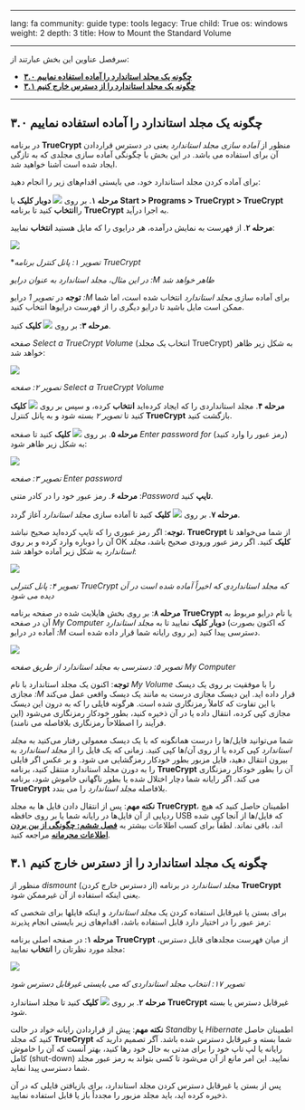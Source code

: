 

---

lang: fa
community: guide
type: tools
legacy: True
child: True
os: windows
weight: 2
depth: 3
title: How to Mount the Standard Volume

---

سرفصل عناوین این بخش عبارتند از:

- [**۳.۰ چگونه یک مجلد استاندارد را آماده استفاده نماییم**](#3.0)
- [**۳.۱ چگونه یک مجلد استاندارد را از دسترس خارج کنیم**](#3.1)

-------

<a name="3.0"></a>
## ۳.۰ چگونه یک مجلد استاندارد را آماده استفاده نماییم ##

در برنامه **TrueCrypt** منظور از *آماده سازی مجلد استاندارد* یعنی در دسترس قراردادن آن برای استفاده می باشد. در این بخش با چگونگی آماده سازی مجلدی که به تازگی ایجاد شده است آشنا خواهید شد. 

برای آماده کردن مجلد استاندارد خود، می بایستی اقدام‌های زیر را انجام دهید:

**مرحله ۱**. بر روی ![](/sbox/screen/truecrypt-en/52.png) **دوبار کلیک** یا **Start > Programs > TrueCrypt > TrueCrypt** را**انتخاب** کنید تا برنامه **TrueCrypt** به اجرا درآید. 


**مرحله ۲**. از فهرست به نمایش درآمده، هر درایوی را که مایل هستید **انتخاب** نمایید:

![](/sbox/screen/truecrypt-en/12.png)

**تصویر ۱: پانل کنترل برنامه TrueCrypt*

*در این مثال، مجلد استاندارد به عنوان درایو :M ظاهر خواهد شد*


**توجه** در *تصویر 1*  درایو *:M* برای آماده سازی *مجلد استاندارد* انتخاب شده است، اما شما ممکن است مایل باشید تا درایو دیگری را از فهرست درایوها انتخاب کنید.


**مرحله ۳**: بر روی ![](/sbox/screen/truecrypt-en/17.png) **کلیک** کنید.

صفحه *Select a TrueCrypt Volume* (انتخاب یک مجلد TrueCrypt) به شکل زیر ظاهر خواهد شد:

![](/sbox/screen/truecrypt-en/29.png)

*تصویر ۲: صفحه Select a TrueCrypt Volume*


**مرحله ۴**. مجلد استانداردی را که ایجاد کرده‌اید **انتخاب** کرده، و سپس بر روی ![](/sbox/screen/truecrypt-en/30.png) **کلیک** کنید تا *تصویر ۲* بسته شود و به پانل کنترل **TrueCrypt** بازگشت کنید.


**مرحله ۵**. بر روی ![](/sbox/screen/truecrypt-en/31.png) **کلیک** کنید تا صفحه *Enter password for* (رمز عبور را وارد کنید) به شکل زیر ظاهر شود:

![](/sbox/screen/truecrypt-en/32.png)

*تصویر ۳: صفحه Enter password*


**مرحله ۶**. رمز عبور خود را در کادر متنی :*Password* **تایپ** کنید.


**مرحله ۷**. بر روی ![](/sbox/screen/truecrypt-en/33.png) **کلیک** کنید تا آماده سازی *مجلد استاندارد* آغاز گردد.


**توجه**: اگر رمز عبوری را که تایپ کرده‌اید صحیح نباشد، **TrueCrypt** از شما می‌خواهد تا آن را دوباره وارد کرده و بر روی OK **کلیک** کنید. اگر رمز عبور ورودی صحیح باشد، *مجلد استاندارد* به شکل زیر آماده خواهد شد:

![](/sbox/screen/truecrypt-en/34.png)

*تصویر ۴: پانل کنترلی TrueCrypt که مجلد استانداردی که اخیراً آماده شده است در آن دیده می شود*


**مرحله ۸**: بر روی بخش هایلایت شده در صفحه برنامه **TrueCrypt**  یا نام درایو مربوط به آن در صفحه *My Computer* **دوبار کلیک** نمایید تا به *مجلد استاندارد* (که اکنون بصورت آماده در درایو *:M* بر روی رایانه شما قرار داده شده است) دسترسی پیدا کنید. 

![](/sbox/screen/truecrypt-en/35.png)

*تصویر ۵: دسترسی به مجلد استاندارد از طریق صفحه My Computer*

**توجه**: اکنون یک مجلد استاندارد با نام *My Volume* را با موفقیت بر روی یک دیسک مجازی *:M* قرار داده اید. این دیسک مجازی درست به مانند یک دیسک واقعی عمل می‌کند با این تفاوت که کاملاً رمزنگاری شده است. هرگونه فایلی را که به درون این دیسک مجازی کپی کرده، انتقال داده یا در آن ذخیره کنید، بطور خودکار رمزنگاری می‌شود (این فرآیند را اصطلاحاً رمزنگاری بلافاصله می نامند). 


شما می‌توانید فایل/ها را درست همانگونه که با یک دیسک معمولی رفتار می‌کنید به *مجلد استاندارد* کپی کرده یا از روی آن/ها کپی کنید. زمانی که یک فایل را از *مجلد استاندارد* به بیرون انتقال دهید، فایل مزبور بطور خودکار رمزگشایی می شود. و بر عکس اگر فایلی را به دورن مجلد استاندارد منتقل کنید، برنامه **TrueCrypt** آن را بطور خودکار رمزنگاری می کند. اگر رایانه شما دچار اختلال شده یا بطور ناگهانی خاموش شود، برنامه **TrueCrypt** بلافاصله *مجلد استاندارد* را می بندد.


**نکته مهم**: پس از انتقال دادن فایل ها به مجلد **TrueCrypt**، اطمینان حاصل کنید که هیچ ردپایی از آن فایل‌ها در رایانه شما یا بر روی حافظه USB که فایل/ها از آنجا کپی شده اند، باقی نماند. لطفاً برای کسب اطلاعات بیشتر به [**فصل ششم: چگونگی از بین بردن اطلاعات محرمانه**](/en/chapter-6) مراجعه کنید.  



<a name="3.1"></a>
## ۳.۱ چگونه یک مجلد استاندارد را از دسترس خارج کنیم ##

منظور از *dismount* (از دسترس خارج کردن) *مجلد استاندارد* در برنامه **TrueCrypt** یعنی اینکه استفاده از آن غیرممکن شود. 

برای بستن یا غیرقابل استفاده کردن یک *مجلد استاندارد* و اینکه فایلها برای شخصی که رمز عبور را در اختیار دارد قابل استفاده باشد، اقدام‌های زیر بایستی انجام پذیرند:


**مرحله ۱**: در صفحه اصلی برنامه **TrueCrypt** از میان فهرست مجلدهای قابل دسترس، مجلد مورد نظرتان را **انتخاب** نمایید:

![](/sbox/screen/truecrypt-en/34.png)

*تصویر ۱۷: انتخاب مجلد استانداردی که می بایستی غیرقابل دسترس شود*


**مرحله ۲**. بر روی  ![](/sbox/screen/truecrypt-en/49.png) **کلیک** کنید تا مجلد استاندارد **TrueCrypt** غیرقابل دسترس یا بسته شود. 

**نکته مهم**: پیش از قراردادن رایانه خواد در حالت *Standby* یا *Hibernate* اطمینان حاصل کنید که مجلد **TrueCrypt** شما بسته و غیرقابل دسترس شده باشد. آگر تصمیم دارید که رایانه یا لپ تاپ خود را برای مدتی به حال خود رها کنید، بهتر آنست که آن را خاموش کامل (shut-down) نمایید. این امر مانع از آن می‌شود تا کسی بتواند به رمز عبور مجلد شما دسترسی پیدا نماید. 

پس از بستن یا غیرقابل دسترس کردن مجلد استاندارد، برای بازیافتن فایلی که در آن ذخیره کرده اید، باید مجلد مزبور را مجدداً باز یا قابل استفاده نمایید. 

